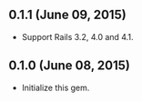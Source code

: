 ## 0.1.1 (June 09, 2015) ##

*   Support Rails 3.2, 4.0 and 4.1.


## 0.1.0 (June 08, 2015) ##

*   Initialize this gem.
